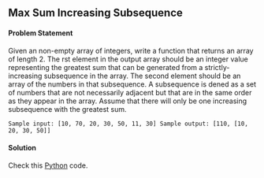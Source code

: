 ## Max Sum Increasing Subsequence

#### Problem Statement

Given an non-empty array of integers, write a function that returns an array of length 2. The rst
element in the output array should be an integer value representing the greatest sum that can be
generated from a strictly-increasing subsequence in the array. The second element should be an
array of the numbers in that subsequence. A subsequence is dened as a set of numbers that are not
necessarily adjacent but that are in the same order as they appear in the array. Assume that there
will only be one increasing subsequence with the greatest sum.


`Sample input: [10, 70, 20, 30, 50, 11, 30]
Sample output: [110, [10, 20, 30, 50]]`


#### Solution

Check this [Python](../python/Max_Sum_Increasing_Subsequence.py) code.

